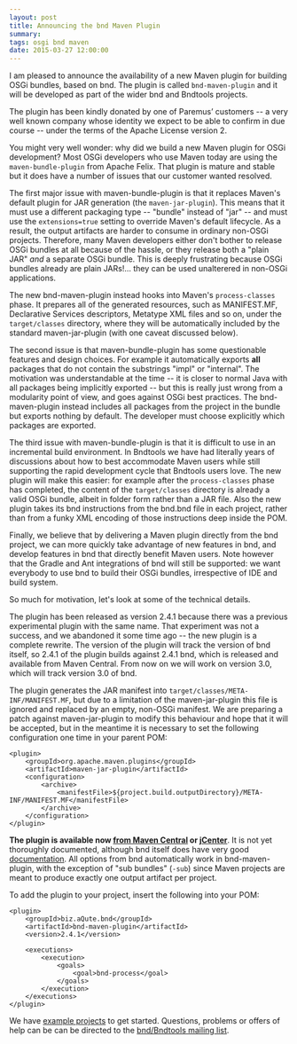 ```yaml
---
layout: post
title: Announcing the bnd Maven Plugin
summary: 
tags: osgi bnd maven
date: 2015-03-27 12:00:00
---
```



I am pleased to announce the availability of a new Maven plugin for building
OSGi bundles, based on bnd. The plugin is called `bnd-maven-plugin` and it will
be developed as part of the wider bnd and Bndtools projects.

The plugin has been kindly donated by one of Paremus’ customers -- a very well
known company whose identity we expect to be able to confirm in due course --
under the terms of the Apache License version 2.

You might very well wonder: why did we build a new Maven plugin for OSGi
development? Most OSGi developers who use Maven today are using the
`maven-bundle-plugin` from Apache Felix. That plugin is mature and stable but
it does have a number of issues that our customer wanted resolved.

The first major issue with maven-bundle-plugin is that it replaces Maven's
default plugin for JAR generation (the `maven-jar-plugin`). This means that it
must use a different packaging type -- "bundle" instead of "jar" -- and must
use the `extensions=true` setting to override Maven's default lifecycle.  As a
result, the output artifacts are harder to consume in ordinary non-OSGi
projects. Therefore, many Maven developers either don't bother to release OSGi
bundles at all because of the hassle, or they release both a "plain JAR" *and*
a separate OSGi bundle. This is deeply frustrating because OSGi bundles already
are plain JARs!... they can be used unalterered in non-OSGi applications.

The new bnd-maven-plugin instead hooks into Maven's `process-classes` phase. It
prepares all of the generated resources, such as MANIFEST.MF, Declarative
Services descriptors, Metatype XML files and so on, under the `target/classes`
directory, where they will be automatically included by the standard
maven-jar-plugin (with one caveat discussed below).

The second issue is that maven-bundle-plugin has some questionable features and
design choices. For example it automatically exports **all** packages that do not
contain the substrings "impl" or "internal". The motivation was
understandable at the time -- it is closer to normal Java with all packages
being implicitly exported -- but this is really just wrong from a modularity point
of view, and goes against OSGi best practices. The bnd-maven-plugin instead
includes all packages from the project in the bundle but exports nothing by
default. The developer must choose explicitly which packages are exported.

The third issue with maven-bundle-plugin is that it is difficult to use in an
incremental build environment. In Bndtools we have had literally years of
discussions about how to best accommodate Maven users while still supporting
the rapid development cycle that Bndtools users love. The new plugin will make
this easier: for example after the `process-classes` phase has completed, the
content of the `target/classes` directory is already a valid OSGi bundle,
albeit in folder form rather than a JAR file. Also the new plugin takes its bnd
instructions from the bnd.bnd file in each project, rather than from a funky
XML encoding of those instructions deep inside the POM.

Finally, we believe that by delivering a Maven plugin directly from the bnd
project, we can more quickly take advantage of new features in bnd, and develop
features in bnd that directly benefit Maven users. Note however that the Gradle
and Ant integrations of bnd will still be supported: we want everybody to use
bnd to build their OSGi bundles, irrespective of IDE and build system.

So much for motivation, let's look at some of the technical details.

The plugin has been released as version 2.4.1 because there was a previous
experimental plugin with the same name. That experiment was not a success, and
we abandoned it some time ago -- the new plugin is a complete rewrite. The
version of the plugin will track the version of bnd itself, so 2.4.1 of the
plugin builds against 2.4.1 bnd, which is released and available from Maven
Central.  From now on we will work on version 3.0, which will track version 3.0
of bnd.

The plugin generates the JAR manifest into
`target/classes/META-INF/MANIFEST.MF`, but due to a limitation of the
maven-jar-plugin this file is ignored and replaced by an empty, non-OSGi
manifest. We are preparing a patch against maven-jar-plugin to modify this
behaviour and hope that it will be accepted, but in the meantime it is
necessary to set the following configuration one time in your parent POM:

    <plugin>
        <groupId>org.apache.maven.plugins</groupId>
        <artifactId>maven-jar-plugin</artifactId>
        <configuration>
            <archive>
                <manifestFile>${project.build.outputDirectory}/META-INF/MANIFEST.MF</manifestFile>
            </archive>
        </configuration>
    </plugin>


**The plugin is available now [from Maven
Central](https://oss.sonatype.org/#nexus-search;quick~bnd-maven-plugin) or [jCenter](https://bintray.com/bnd/bnd/bnd-maven-plugin/view)**.
It is not yet thoroughly documented, although bnd itself does have very good
[documentation](http://bnd.bndtools.org/). All options from bnd automatically
work in bnd-maven-plugin, with the exception of "sub bundles" (`-sub`) since
Maven projects are meant to produce exactly one output artifact per project.

To add the plugin to your project, insert the following into your POM:

    <plugin>
        <groupId>biz.aQute.bnd</groupId>
        <artifactId>bnd-maven-plugin</artifactId>
        <version>2.4.1</version>

        <executions>
            <execution>
                <goals>
                    <goal>bnd-process</goal>
                </goals>
            </execution>
        </executions>
    </plugin>

We have [example projects](https://github.com/bndtools/bnd/tree/bnd-maven-plugin-2.5/bnd-maven-plugin-examples) to get started. Questions, problems or offers of help can be can be directed to the [bnd/Bndtools mailing list](https://groups.google.com/forum/#!forum/bndtools-users).
